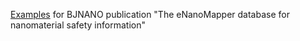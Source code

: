 
[Examples](http://enanomapper.github.io/bjnano7250433/) for  BJNANO publication "The eNanoMapper database for nanomaterial safety information"


